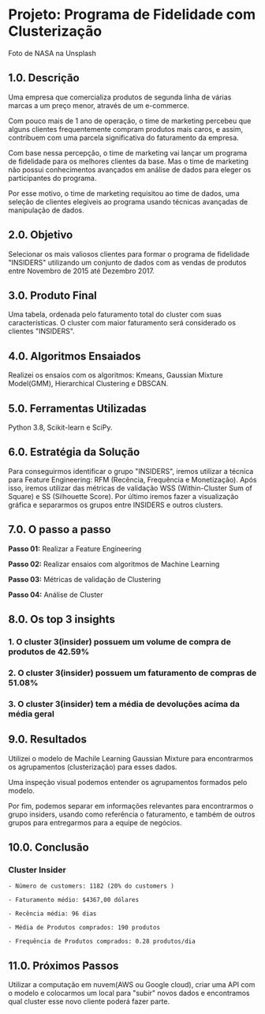 # Projeto: Programa de Fidelidade com Clusterização
Foto de NASA na Unsplash
## 1.0. Descrição
Uma empresa que comercializa produtos de segunda linha de várias marcas a um preço menor, através de um e-commerce.

Com pouco mais de 1 ano de operação, o time de marketing percebeu que alguns clientes frequentemente compram produtos mais caros, e assim, contribuem com uma parcela significativa do faturamento da empresa.

Com base nessa percepção, o time de marketing vai lançar um programa de fidelidade para os melhores clientes da base. Mas o time de marketing não possui conhecimentos avançados em análise de dados para eleger os participantes do programa.

Por esse motivo, o time de marketing requisitou ao time de dados, uma seleção de clientes elegiveis ao programa usando técnicas avançadas de manipulação de dados.

## 2.0. Objetivo
Selecionar os mais valiosos clientes para formar o programa de fidelidade "INSIDERS" utilizando um conjunto de dados com as vendas de produtos entre Novembro de 2015 até Dezembro 2017.

## 3.0. Produto Final
Uma tabela, ordenada pelo faturamento total do cluster com suas características. O cluster com maior faturamento será considerado os clientes "INSIDERS".

## 4.0. Algoritmos Ensaiados
Realizei os ensaios com os algoritmos: Kmeans, Gaussian Mixture Model(GMM), Hierarchical Clustering e DBSCAN.  

## 5.0. Ferramentas Utilizadas
Python 3.8, Scikit-learn e SciPy.

## 6.0. Estratégia da Solução
Para conseguirmos identificar o grupo "INSIDERS", iremos utilizar a técnica para Feature Engineering: RFM (Recência, Frequência e Monetização). Após isso, iremos utilizar das métricas de validação WSS (Within-Cluster Sum of Square) e SS (Silhouette Score). Por último iremos fazer a visualização gráfica e separarmos os grupos entre INSIDERS e outros clusters.

## 7.0. O passo a passo
**Passo 01:** Realizar a Feature Engineering

**Passo 02:** Realizar ensaios com algoritmos de Machine Learning

**Passo 03:** Métricas de validação de Clustering

**Passo 04:** Análise de Cluster

## 8.0. Os top 3 insights
### 1. O cluster 3(insider) possuem um volume de compra de produtos de 42.59%
### 2. O cluster 3(insider) possuem um faturamento de compras de 51.08%
### 3. O cluster 3(insider) tem a média de devoluções acima da média geral

## 9.0. Resultados
Utilizei o modelo de Machile Learning Gaussian Mixture para encontrarmos os agrupamentos (clusterização) para esses dados.

Uma inspeção visual podemos entender os agrupamentos formados pelo modelo.

Por fim, podemos separar em informações relevantes para encontrarmos o grupo insiders, usando como referência o faturamento, e também de outros grupos para entregarmos para a equipe de negócios.

## 10.0. Conclusão
### Cluster Insider
    - Número de customers: 1182 (20% do customers )
    
    - Faturamento médio: $4367,00 dólares
    
    - Recência média: 96 dias
    
    - Média de Produtos comprados: 190 produtos
    
    - Frequência de Produtos comprados: 0.28 produtos/dia

## 11.0. Próximos Passos
Utilizar a computação em nuvem(AWS ou Google cloud), criar uma API com o modelo e colocarmos um local para "subir" novos dados e encontramos qual cluster esse novo cliente poderá fazer parte.
